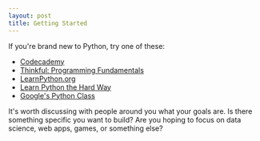 ```yaml
---
layout: post
title: Getting Started
---
```


If you're brand new to Python, try one of these:

* [Codecademy](http://www.codecademy.com/)
* [Thinkful: Programming Fundamentals](http://www.thinkful.com/learn/python-programming-fundamentals/#Setup)
* [LearnPython.org](http://www.learnpython.org/)
* [Learn Python the Hard Way](http://learnpythonthehardway.org/book/)
* [Google's Python Class](https://developers.google.com/edu/python/)

It's worth discussing with people around you what your goals are. Is there something specific you want to build? Are you hoping to focus on data science, web apps, games, or something else?